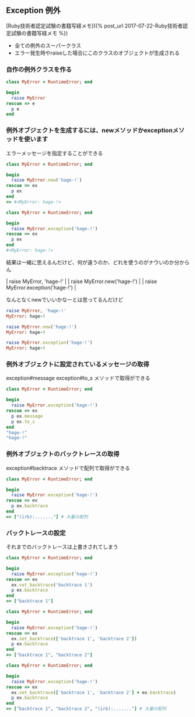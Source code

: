 ## Exception 例外

[Ruby技術者認定試験の書籍写経メモ]({% post_url 2017-07-22-Ruby技術者認定試験の書籍写経メモ %})

- 全ての例外のスーパークラス
- エラー発生時やraiseした場合にこのクラスのオブジェクトが生成される

### 自作の例外クラスを作る

```ruby
class MyError < RuntimeError; end

begin
  raise MyError
rescue => e
  p e
end
```

### 例外オブジェクトを生成するには、newメソッドかexceptionメソッドを使います

エラーメッセージを指定することができる

```ruby
class MyError < RuntimeError; end

begin
  raise MyError.new('hage-!')
rescue => ex
  p ex
end
=> #<MyError: hage-!>
```

```ruby
class MyError < RuntimeError; end

begin
  raise MyError.exception('hage-!')
rescue => ex
  p ex
end
#<MyError: hage-!>
```

結果は一緒に思えるんだけど、何が違うのか、どれを使うのがナウいのか分からん

| raise MyError, 'hage-!'           |
| raise MyError.new('hage-!')       |
| raise MyError.exception('hage-!') |

なんとなくnewでいいかなーとは思ってるんだけど

```ruby
raise MyError, 'hage-!'
MyError: hage-!

raise MyError.new('hage-!')
MyError: hage-!

raise MyError.exception('hage-!')
MyError: hage-!
```

### 例外オブジェクトに設定されているメッセージの取得

exception#message exception#to_s メソッドで取得ができる

```ruby
class MyError < RuntimeError; end

begin
  raise MyError.exception('hage-!')
rescue => ex
  p ex.message
  p ex.to_s
end
"hage-!"
"hage-!"
```

### 例外オブジェクトのバックトレースの取得

exception#backtrace メソッドで配列で取得ができる

```ruby
class MyError < RuntimeError; end

begin
  raise MyError.exception('hage-!')
rescue => ex
  p ex.backtrace
end
=> ["(irb):......."] # 大量の配列
```

### バックトレースの設定

それまでのバックトレースは上書きされてしまう

```ruby
class MyError < RuntimeError; end

begin
  raise MyError.exception('hage-!')
rescue => ex
  ex.set_backtrace('backtrace 1')
  p ex.backtrace
end
=> ["backtrace 1"]
```

```ruby
class MyError < RuntimeError; end

begin
  raise MyError.exception('hage-!')
rescue => ex
  ex.set_backtrace(['backtrace 1', 'backtrace 2'])
  p ex.backtrace
end
=> ["backtrace 1", "backtrace 2"]
```

```ruby
class MyError < RuntimeError; end

begin
  raise MyError.exception('hage-!')
rescue => ex
  ex.set_backtrace(['backtrace 1', 'backtrace 2'] + ex.backtrace)
  p ex.backtrace
end
=> ["backtrace 1", "backtrace 2", "(irb):......."] # 大量の配列
```
